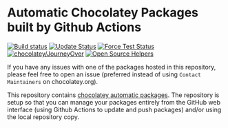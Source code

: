 # Automatic Chocolatey Packages built by Github Actions

[![Build status](https://github.com/JourneyOver/chocolatey-packages/workflows/Update%20Packages/badge.svg)](https://github.com/JourneyOver/chocolatey-packages/actions?query=workflow%3A%22Update+Packages%22)
[![Update Status](https://img.shields.io/badge/Update-Status-blue.svg)](https://gist.github.com/JourneyOver/508bb89c4cc35b67842940c60310532b)
[![Force Test Status](https://img.shields.io/badge/Update-Force%20Test%20Status-red.svg)](https://gist.github.com/JourneyOver/13f08beca5db513521762b5c4ce53d58)
[![chocolatey/JourneyOver](https://img.shields.io/badge/Chocolatey-JourneyOver-008b85.svg)](https://chocolatey.org/profiles/JourneyOver)
[![Open Source Helpers](https://www.codetriage.com/journeyover/chocolatey-packages/badges/users.svg)](https://www.codetriage.com/journeyover/chocolatey-packages)

If you have any issues with one of the packages hosted in this repository, please feel free to open an issue (preferred instead of using `Contact Maintainers` on chocolatey.org).

This repository contains [chocolatey automatic packages](https://chocolatey.org/docs/automatic-packages).
The repository is setup so that you can manage your packages entirely from the GitHub web interface (using Github Actions to update and push packages) and/or using the local repository copy.
